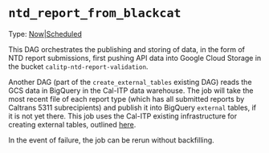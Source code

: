 # `ntd_report_from_blackcat`

Type: [Now|Scheduled](https://docs.calitp.org/data-infra/airflow/dags-maintenance.html)

This DAG orchestrates the publishing and storing of data, in the form of NTD report submissions, first pushing API data into  Google Cloud Storage in the bucket `calitp-ntd-report-validation`.  
  
Another DAG (part of the `create_external_tables` existing DAG) reads the GCS data in BigQuery in the Cal-ITP data warehouse. The job will take the most recent file of each report type (which has all submitted reports by Caltrans 5311 subrecipients) and publish it into BigQuery `external` tables, if it is not yet there. This job uses the Cal-ITP existing infrastructure for creating external tables, outlined [here](https://docs.calitp.org/data-infra/architecture/data.html). 

In the event of failure, the job can be rerun without backfilling. 